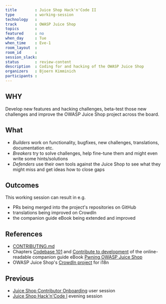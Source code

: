 ```yaml
---
title        : Juice Shop Hack'n'Code II
type         : working-session
technology   :
track        : OWASP Juice Shop
topics       :
featured     : no
when_day     : Tue
when_time    : Eve-1
room_layout  :
room_id      :
session_slack:
status       : review-content
description  : Coding for and hacking of the OWASP Juice Shop
organizers   : Bjoern Kimminich
participants :
---
```


## WHY

Develop new features and hacking challenges, beta-test those new challenges and improve the OWASP
Juice Shop project across the board.

## What

* _Builders_ work on functionality, bugfixes, new challenges, translations, documentation etc.
* _Breakers_ try to solve challenges, help fine-tune them and might even write some hints/solutions
* _Defenders_ use their own tools against the Juice Shop to see what they might miss and get ideas how to close gaps

## Outcomes

This working session can result in e.g.
* PRs being merged into the project's repositories on GitHub
* translations being improved on CrowdIn
* the companion guide eBook being extended and improved

## References

* [CONTRIBUTING.md](https://github.com/bkimminich/juice-shop/blob/master/CONTRIBUTING.md)
* Chapters
  [Codebase 101](https://bkimminich.gitbooks.io/pwning-owasp-juice-shop/content/part3/codebase.html)
  and
  [Contribute to development](https://bkimminich.gitbooks.io/pwning-owasp-juice-shop/content/part3/contribution.html)
  of the online-readable companion guide eBook
  [Pwning OWASP Juice Shop](https://bkimminich.gitbooks.io/pwning-owasp-juice-shop/content/)
* OWASP Juice Shop's [CrowdIn project](https://crowdin.com/project/owasp-juice-shop) for i18n

## Previous

* [Juice Shop Contributor Onboarding](/tracks/owasp-juice-shop/user-sessions/juice-shop-contributor-onboarding/) user session
* [Juice Shop Hack'n'Code I](/tracks/owasp-juice-shop/working-sessions/juice-shop-hackathon1/) evening session

